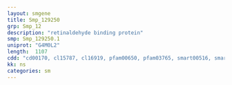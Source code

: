 ```yaml
---
layout: smgene
title: Smp_129250
grp: Smp_12
description: "retinaldehyde binding protein"
smp: Smp_129250.1
uniprot: "G4M0L2"
length:  1107
cdd: "cd00170, cl15787, cl16919, pfam00650, pfam03765, smart00516, smart01100"
kk: ns
categories: sm
---
```

